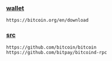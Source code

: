 ### [wallet](https://bitcoin.org/en/download)

    https://bitcoin.org/en/download
    
### [src](https://github.com/bitcoin/bitcoin)

    https://github.com/bitcoin/bitcoin
    https://github.com/bitpay/bitcoind-rpc
